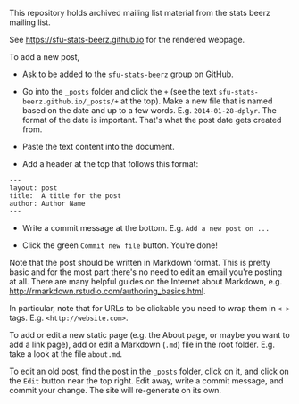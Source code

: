 This repository holds archived mailing list material from the stats beerz mailing list.

See <https://sfu-stats-beerz.github.io> for the rendered webpage.

To add a new post, 

- Ask to be added to the `sfu-stats-beerz` group on GitHub.

- Go into the `_posts` folder and click the `+` (see the text `sfu-stats-beerz.github.io/_posts/+` at the top). Make a new file that is named based on the date and up to a few words. E.g. `2014-01-28-dplyr`. The format of the date is important. That's what the post date gets created from.

- Paste the text content into the document.

- Add a header at the top that follows this format:

```
---
layout: post
title:  A title for the post
author: Author Name
---
```

- Write a commit message at the bottom. E.g. `Add a new post on ...`

- Click the green `Commit new file` button. You're done!

Note that the post should be written in Markdown format. This is pretty basic and for the most part there's no need to edit an email you're posting at all. There are many helpful guides on the Internet about Markdown, e.g. <http://rmarkdown.rstudio.com/authoring_basics.html>.

In particular, note that for URLs to be clickable you need to wrap them in `< >` tags. E.g. `<http://website.com>`.

To add or edit a new static page (e.g. the About page, or maybe you want to add a link page), add or edit a Markdown (`.md`) file in the root folder. E.g. take a look at the file `about.md`.

To edit an old post, find the post in the `_posts` folder, click on it, and click on the `Edit` button near the top right. Edit away, write a commit message, and commit your change. The site will re-generate on its own.
